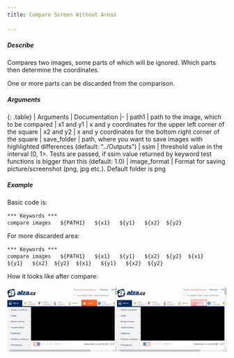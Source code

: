 ```yaml
---
title: Compare Screen Without Areas

---
```

##### Describe
Compares two images, some parts of which will be ignored. Which parts then determine the coordinates.

One or more parts can be discarded from the comparison.
##### Arguments

<div class="table-responsive">

{: .table}
| Arguments | Documentation
|-
| path1 | path to the image, which to be compared
| x1 and y1 | x and y coordinates for the upper left corner of the square
| x2 and y2 | x and y coordinates for the bottom right corner of the square
| save_folder | path, where you want to save images with highlighted differences (default: "../Outputs")
| ssim | threshold value in the interval (0, 1>. Tests are passed, if ssim value returned by keyword test functions is bigger than this (default: 1.0)
| image_format | Format for saving picture/screenshot (png, jpg etc.). Default folder is png

</div>

##### Example
Basic code is:
```robotframework
*** Keywords ***
compare images   ${PATH1}   ${x1}   ${y1}   ${x2}  ${y2}
```

For more discarded area:
```robotframework
*** Keywords ***
compare images   ${PATH1}   ${x1}   ${y1}   ${x2}  ${y2}  ${x1}   ${y1}   ${x2}  ${y2}  ${x1}   ${y1}   ${x2}  ${y2}
```
How it looks like after compare:
<div class="screenshot-holder">
   <a href="./img/logscreen.png" data-title="LogScreen" data-toggle="lightbox"><img class="img-responsive" src="./img/logscreen.png" alt="screenshot" /></a>
   <a class="mask" href="./img/logscreen.png" data-title="LogScreen" data-toggle="lightbox"><i class="icon fa fa-search-plus"></i></a>
  </div>
 </div>